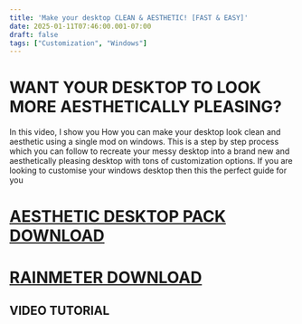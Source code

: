 ```yaml
---
title: 'Make your desktop CLEAN & AESTHETIC! [FAST & EASY]'
date: 2025-01-11T07:46:00.001-07:00
draft: false
tags: ["Customization", "Windows"]
---
```



WANT YOUR DESKTOP TO LOOK MORE AESTHETICALLY PLEASING?
======================================================

In this video, I show you How you can make your desktop look clean and aesthetic using a single mod on windows. This is a step by step process which you can follow to recreate your messy desktop into a brand new and aesthetically pleasing desktop with tons of customization options. If you are looking to customise your windows desktop then this the perfect guide for you

  

[AESTHETIC DESKTOP PACK DOWNLOAD](https://www.mediafire.com/file/8eb4ovveowyvcap/Aesthetic_Desktop_%2528GB%2529.zip/file)
===========================================================================================================================

[RAINMETER DOWNLOAD](https://www.rainmeter.net/)
==================================================

VIDEO TUTORIAL
--------------
